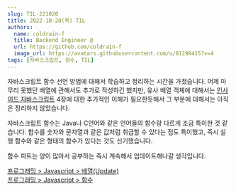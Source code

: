 ```yaml
---
slug: TIL-221020
title: 2022-10-20(목) TIL
authors:
  name: coldrain-f
  title: Backend Engineer @
  url: https://github.com/coldrain-f
  image_url: https://avatars.githubusercontent.com/u/81298415?v=4
tags: [자바스크립트, 함수, TIL]
---
```


<!-- [](http://coldrain-f.netlify.app) <br/> -->

자바스크립트 함수 선언 방법에 대해서 학습하고 정리하는 시간을 가졌습니다.
어제 마무리 못했던 배열에 관해서도 추가로 작성하긴 했지만, 유사 배열 객체에 대해서는 [인사이드 자바스크립트](http://www.yes24.com/Product/Goods/37157296) 4장에 대한
추가적인 이해가 필요한듯해서 그 부분에 대해서는 아직은 정리하지 않았습니다.

자바스크립트 함수는 Java나 C언어와 같은 언어들의 함수랑 다르게 조금 특이한 것 같습니다.
함수를 숫자와 문자열과 같은 값처럼 취급할 수 있다는 점도 특이했고, 즉시 실행 함수와 같은 형태의 함수가 있다는 것도 신기했습니다.

함수 파트는 양이 많아서 공부하는 즉시 계속해서 업데이트해나갈 생각입니다.

[프로그래밍 > Javascript > 배열(Update)](http://coldrain-f.netlify.app/programming/Javascript/배열) <br/>
[프로그래밍 > Javascript > 함수](http://coldrain-f.netlify.app/programming/Javascript/함수) <br/>
